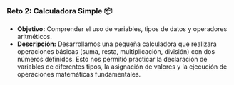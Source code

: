 ### Reto 2: Calculadora Simple 📦
-   **Objetivo:** Comprender el uso de variables, tipos de datos y operadores aritméticos.
-   **Descripción:** Desarrollamos una pequeña calculadora que realizara operaciones básicas (suma, resta, multiplicación, división) con dos números definidos. Esto nos permitió practicar la declaración de variables de diferentes tipos, la asignación de valores y la ejecución de operaciones matemáticas fundamentales.
